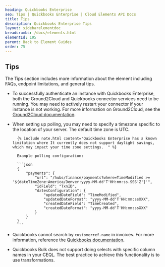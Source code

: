 ```yaml
---
heading: Quickbooks Enterprise
seo: Tips | Quickbooks Enterprise | Cloud Elements API Docs
title: Tips
description: Quickbooks Enterprise Tips
layout: sidebarelementdoc
breadcrumbs: /docs/elements.html
elementId: 195
parent: Back to Element Guides
order: 75
---
```


## Tips

The Tips section includes more information about the element including FAQs, endpoint limitations, and general tips.

* To successfully authenticate an instance with Quickbooks Enterprise, both the Ground2Cloud and Quickbooks connector services need to be running. You may need to actively restart your connector if your instance is not working.  For more information on Ground2Cloud, see the [Ground2Cloud documentation](https://developers.cloud-elements.com/docs/guides/ground-2-cloud/?resource=).

* When setting up polling, you may need to specify a timezone specific to the location of your server. The default time zone is UTC.

		{% include note.html content="Quickbooks Enterprise has a known limitation where It currently does not support daylight savings, which may impact your time zone settings.  " %}

		Example polling configuration:

		```json
		{
			"payments": {
				"url": "/hubs/finance/payments?where=TimeModified >= '${dateTimeZone:America/Denver:yyyy-MM-dd'T'HH:mm:ss.SSS'Z'}'",
				"idField": "TxnID",
				"datesConfiguration": {
					"updatedDateField": "TimeModified",
					"updatedDateFormat": "yyyy-MM-dd'T'HH:mm:ssXXX",
					"createdDateField": "TimeCreated",
					"createdDateFormat": "yyyy-MM-dd'T'HH:mm:ssXXX"
				}
			}
		}
		```

* Quickbooks cannot search by `customerref.name` in invoices. For more information, reference the [Quickbooks documentation](https://developer.intuit.com/docs/0100_quickbooks_online/0300_references/0000_programming_guide/0050_data_queries).

* Quickbooks Bulk does not support doing selects with specific column names in your CEQL. The best practice to achieve this functionality is to use transformations.
